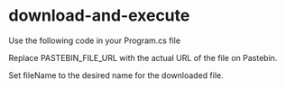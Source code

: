 # download-and-execute

Use the following code in your Program.cs file

Replace PASTEBIN_FILE_URL with the actual URL of the file on Pastebin.

Set fileName to the desired name for the downloaded file.
